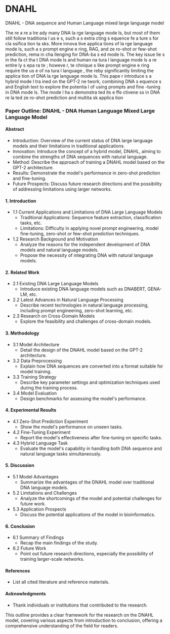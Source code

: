 # DNAHL
DNAHL - DNA sequence and Human Language mixed large language model

The re a re a lre ady many DNA la rge language mode ls, but most of them still
follow traditiona l us e s, such a s extra cting s equence fe a ture s for cla ssifica tion ta sks. More
innova tive applica tions of la rge language mode ls, such a s prompt engine e ring, RAG, and
ze ro-shot or few-shot prediction, rema in cha llenging for DNA-ba s ed mode ls. The key
issue lie s in the fa ct tha t DNA mode ls and human na tura l language mode ls a re entire ly
s epa ra te ; howeve r, te chnique s like prompt engine e ring require the us e of na tura l
language , the reby significantly limiting the applica tion of DNA la rge language mode ls. This pape r introduce s a hybrid mode l tra ined on the GPT-2 ne twork, combining DNA
s equence s and English text to explore the potentia l of using prompts and fine -tuning in
DNA mode ls. The mode l ha s demonstra ted its e ffe ctivene ss in DNA re la ted ze ro-shot
prediction and multita sk applica tion


### Paper Outline: DNAHL - DNA Human Language Mixed Large Language Model

#### Abstract
- Introduction: Overview of the current status of DNA large language models and their limitations in traditional applications.
- Innovation: Introduce the concept of a hybrid model, DNAHL, aiming to combine the strengths of DNA sequences with natural language.
- Method: Describe the approach of training a DNAHL model based on the GPT-2 architecture.
- Results: Demonstrate the model's performance in zero-shot prediction and fine-tuning.
- Future Prospects: Discuss future research directions and the possibility of addressing limitations using larger networks.

#### 1. Introduction
- 1.1 Current Applications and Limitations of DNA Large Language Models
  - Traditional Applications: Sequence feature extraction, classification tasks, etc.
  - Limitations: Difficulty in applying novel prompt engineering, model fine-tuning, zero-shot or few-shot prediction techniques.
- 1.2 Research Background and Motivation
  - Analyze the reasons for the independent development of DNA models and natural language models.
  - Propose the necessity of integrating DNA with natural language models.

#### 2. Related Work
- 2.1 Existing DNA Large Language Models
  - Introduce existing DNA language models such as DNABERT, GENA-LM, etc.
- 2.2 Latest Advances in Natural Language Processing
  - Describe recent technologies in natural language processing, including prompt engineering, zero-shot learning, etc.
- 2.3 Research on Cross-Domain Models
  - Explore the feasibility and challenges of cross-domain models.

#### 3. Methodology
- 3.1 Model Architecture
  - Detail the design of the DNAHL model based on the GPT-2 architecture.
- 3.2 Data Preprocessing
  - Explain how DNA sequences are converted into a format suitable for model training.
- 3.3 Training Strategy
  - Describe key parameter settings and optimization techniques used during the training process.
- 3.4 Model Evaluation
  - Design benchmarks for assessing the model's performance.

#### 4. Experimental Results
- 4.1 Zero-Shot Prediction Experiment
  - Show the model's performance on unseen tasks.
- 4.2 Fine-Tuning Experiment
  - Report the model's effectiveness after fine-tuning on specific tasks.
- 4.3 Hybrid Language Task
  - Evaluate the model's capability in handling both DNA sequence and natural language tasks simultaneously.

#### 5. Discussion
- 5.1 Model Advantages
  - Summarize the advantages of the DNAHL model over traditional DNA language models.
- 5.2 Limitations and Challenges
  - Analyze the shortcomings of the model and potential challenges for future work.
- 5.3 Application Prospects
  - Discuss the potential applications of the model in bioinformatics.

#### 6. Conclusion
- 6.1 Summary of Findings
  - Recap the main findings of the study.
- 6.2 Future Work
  - Point out future research directions, especially the possibility of training larger-scale networks.

#### References
- List all cited literature and reference materials.

#### Acknowledgments
- Thank individuals or institutions that contributed to the research.

This outline provides a clear framework for the research on the DNAHL model, covering various aspects from introduction to conclusion, offering a comprehensive understanding of the field for readers.
